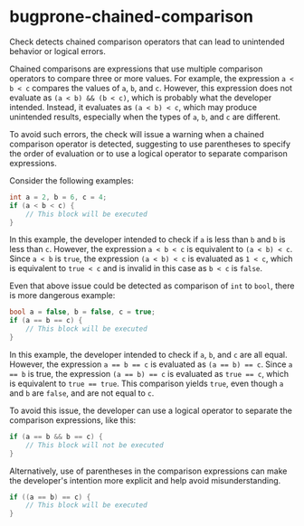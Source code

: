 # bugprone-chained-comparison

Check detects chained comparison operators that can lead to unintended
behavior or logical errors.

Chained comparisons are expressions that use multiple comparison
operators to compare three or more values. For example, the expression
`a < b < c` compares the values of `a`, `b`, and `c`. However, this
expression does not evaluate as `(a < b) && (b < c)`, which is probably
what the developer intended. Instead, it evaluates as `(a < b) < c`,
which may produce unintended results, especially when the types of `a`,
`b`, and `c` are different.

To avoid such errors, the check will issue a warning when a chained
comparison operator is detected, suggesting to use parentheses to
specify the order of evaluation or to use a logical operator to separate
comparison expressions.

Consider the following examples:

```c++
int a = 2, b = 6, c = 4;
if (a < b < c) {
    // This block will be executed
}
```

In this example, the developer intended to check if `a` is less than `b`
and `b` is less than `c`. However, the expression `a < b < c` is
equivalent to `(a < b) < c`. Since `a < b` is `true`, the expression
`(a < b) < c` is evaluated as `1 < c`, which is equivalent to `true < c`
and is invalid in this case as `b < c` is `false`.

Even that above issue could be detected as comparison of `int` to
`bool`, there is more dangerous example:

```c++
bool a = false, b = false, c = true;
if (a == b == c) {
    // This block will be executed
}
```

In this example, the developer intended to check if `a`, `b`, and `c`
are all equal. However, the expression `a == b == c` is evaluated as
`(a == b) == c`. Since `a == b` is true, the expression `(a == b) == c`
is evaluated as `true == c`, which is equivalent to `true == true`. This
comparison yields `true`, even though `a` and `b` are `false`, and are
not equal to `c`.

To avoid this issue, the developer can use a logical operator to
separate the comparison expressions, like this:

```c++
if (a == b && b == c) {
    // This block will not be executed
}
```

Alternatively, use of parentheses in the comparison expressions can make
the developer\'s intention more explicit and help avoid
misunderstanding.

```c++
if ((a == b) == c) {
    // This block will be executed
}
```
